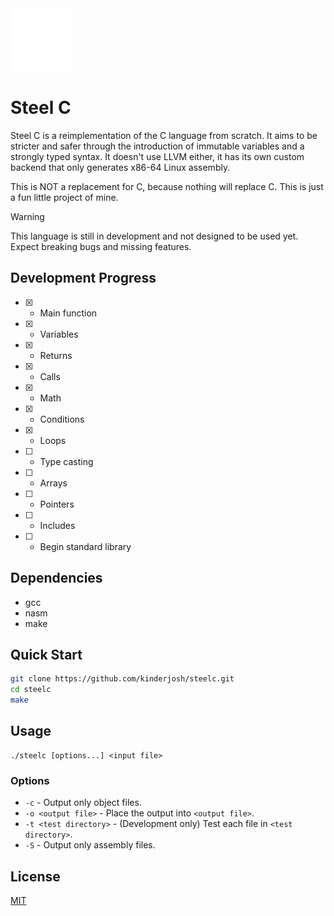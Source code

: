 <img height=100 src="res/shield.svg" alt="logo">

# Steel C

Steel C is a reimplementation of the C language from scratch. It aims to be stricter and safer through the introduction of immutable variables and a strongly typed syntax. It doesn't use LLVM either, it has its own custom backend that only generates x86-64 Linux assembly.

This is NOT a replacement for C, because nothing will replace C. This is just a fun little project of mine.

> [!WARNING]
> This language is still in development and not designed to be used yet. Expect breaking bugs and missing features.

## Development Progress

- [x] - Main function
- [x] - Variables
- [x] - Returns
- [x] - Calls
- [x] - Math
- [x] - Conditions
- [x] - Loops
- [ ] - Type casting
- [ ] - Arrays
- [ ] - Pointers
- [ ] - Includes
- [ ] - Begin standard library

## Dependencies

- gcc
- nasm
- make

## Quick Start

```bash
git clone https://github.com/kinderjosh/steelc.git
cd steelc
make
```

## Usage

```
./steelc [options...] <input file>
```

### Options

- ```-c``` - Output only object files.
- ```-o <output file>``` - Place the output into ```<output file>```.
- ```-t <test directory>``` - (Development only) Test each file in ```<test directory>```.
- ```-S``` - Output only assembly files.

## License

[MIT](./LICENSE)